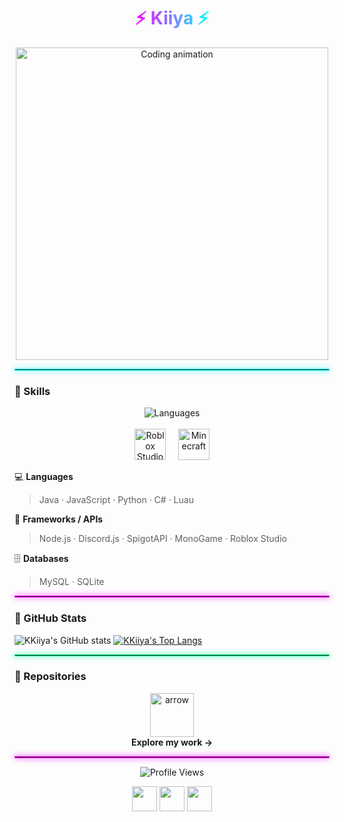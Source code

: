 <h1 align="center">
  <span style="background: linear-gradient(90deg, #ff00ff, #00ffff); -webkit-background-clip: text; -webkit-text-fill-color: transparent;">
    ⚡ Kiiya ⚡
  </span>
</h1>

<p align="center">
  <img src="https://raw.githubusercontent.com/DenverCoder1/DenverCoder1/main/assets/animation_500_kxa883sd.gif" width="500" alt="Coding animation">
</p>

<hr style="border: 1px solid #00ffff; box-shadow: 0 0 10px #00ffff;">

### 🧠 Skills

<p align="center">
  <img src="https://skillicons.dev/icons?i=java,js,py,cs,lua&theme=dark" alt="Languages" /><br><br>
  <img src="https://upload.wikimedia.org/wikipedia/commons/0/0a/Roblox_Studio_logo_2022.svg" height="50" alt="Roblox Studio" />
  &nbsp;&nbsp;&nbsp;
  <img src="https://upload.wikimedia.org/wikipedia/en/5/51/Minecraft_cover.png" height="50" alt="Minecraft" />
</p>

💻 **Languages**  
> Java · JavaScript · Python · C# · Luau  

🧩 **Frameworks / APIs**  
> Node.js · Discord.js · SpigotAPI · MonoGame · Roblox Studio  

🗄️ **Databases**  
> MySQL · SQLite  

<hr style="border: 1px solid #ff00ff; box-shadow: 0 0 10px #ff00ff;">

### 🌌 GitHub Stats

<p align="center">

![KKiiya's GitHub stats](https://github-readme-stats.vercel.app/api?username=KKiiya&show=reviews,discussions_started,discussions_answered,prs_merged,prs_merged_percentage&theme=monokai)
[![KKiiya's Top Langs](https://github-readme-stats.vercel.app/api/top-langs/?username=KKiiya&layout=pie&theme=monokai)](https://github.com/anuraghazra/github-readme-stats)

</p>

<hr style="border: 1px solid #00ff99; box-shadow: 0 0 10px #00ff99;">

### 🚀 Repositories

<p align="center">
  <a href="https://github.com/KKiiya?tab=repositories">
    <img src="https://i.imgur.com/A6bWGFl.gif" width="70" alt="arrow">
  </a><br>
  <b>Explore my work →</b>
</p>

<hr style="border: 1px solid #ff00ff; box-shadow: 0 0 10px #ff00ff;">

<p align="center">
  <img src="https://komarev.com/ghpvc/?username=KKiiya&style=for-the-badge&color=ff79c6" alt="Profile Views" />
</p>

<p align="center">
  <a href="https://x.com/kkiiya_"><img src="https://skillicons.dev/icons?i=twitter" width="40"/></a>
  <a href="https://discord.com/users/kiiya_"><img src="https://skillicons.dev/icons?i=discord" width="40"/></a>
  <a href="https://github.com/KKiiya"><img src="https://skillicons.dev/icons?i=github" width="40"/></a>
</p>
